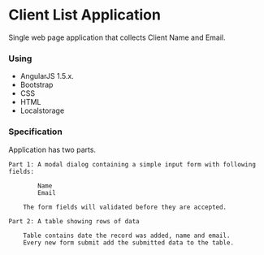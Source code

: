 # Client List Application

Single web page application that collects Client Name and Email.

### Using 
* AngularJS 1.5.x. 
* Bootstrap
* CSS
* HTML
* Localstorage

### Specification 

Application has two parts.

    Part 1: A modal dialog containing a simple input form with following fields: 

            Name
            Email

        The form fields will validated before they are accepted.

    Part 2: A table showing rows of data

        Table contains date the record was added, name and email.
        Every new form submit add the submitted data to the table. 
